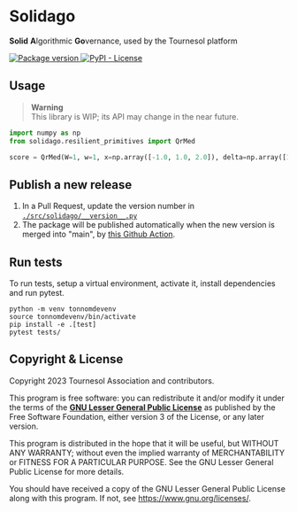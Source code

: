 # Solidago
**Solid** **A**lgorithmic **Go**vernance, used by the Tournesol platform

<a href="https://pypi.org/project/solidago" target="_blank">
    <img src="https://img.shields.io/pypi/v/solidago?color=%2334D058" alt="Package version">
</a>
<a href="#copyright--license">
    <img alt="PyPI - License" src="https://img.shields.io/pypi/l/solidago">
</a>


## Usage

> **Warning**  
> This library is WIP; its API may change in the near future.

```py
import numpy as np
from solidago.resilient_primitives import QrMed

score = QrMed(W=1, w=1, x=np.array([-1.0, 1.0, 2.0]), delta=np.array([1.0, 1.0, 1.0]))
```

## Publish a new release

1. In a Pull Request, update the version number in [`./src/solidago/__version__.py`](./src/solidago/__version__.py)
2. The package will be published automatically when the new version is merged into "main", by [this Github Action](../.github/workflows/solidago-publish.yml).

## Run tests

To run tests, setup a virtual environment, activate it, install dependencies and run pytest.
```
python -m venv tonnomdevenv
source tonnomdevenv/bin/activate
pip install -e .[test]
pytest tests/
```

## Copyright & License

Copyright 2023 Tournesol Association and contributors.

This program is free software: you can redistribute it and/or modify it under the terms of the [**GNU Lesser General Public License**](./LICENSE.LESSER) as published by the Free Software Foundation, either version 3 of the License, or any later version.

This program is distributed in the hope that it will be useful, but WITHOUT ANY WARRANTY; without even the implied warranty of MERCHANTABILITY or FITNESS FOR A PARTICULAR PURPOSE. See the GNU Lesser General Public License for more details.

You should have received a copy of the GNU Lesser General Public License along with this program. If not, see https://www.gnu.org/licenses/.
